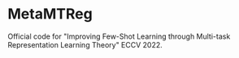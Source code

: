 # MetaMTReg
Official code for "Improving Few-Shot Learning through Multi-task Representation Learning Theory" ECCV 2022.
